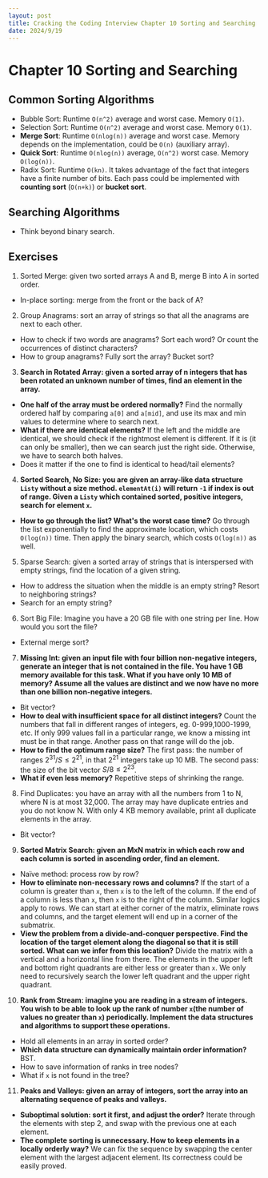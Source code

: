 ```yaml
---
layout: post
title: Cracking the Coding Interview Chapter 10 Sorting and Searching
date: 2024/9/19
---
```


# Chapter 10 Sorting and Searching

## Common Sorting Algorithms

- Bubble Sort: Runtime `O(n^2)` average and worst case. Memory `O(1)`.
- Selection Sort: Runtime `O(n^2)` average and worst case. Memory `O(1)`.
- **Merge Sort**: Runtime `O(nlog(n))` average and worst case. Memory depends on the implementation, could be `O(n)` (auxiliary array).
- **Quick Sort**: Runtime `O(nlog(n))` average, `O(n^2)` worst case. Memory `O(log(n))`.
- Radix Sort: Runtime `O(kn)`. It takes advantage of the fact that integers have a finite number of bits. Each pass could be implemented with **counting sort** (`O(n+k)`) or **bucket sort**.

## Searching Algorithms

- Think beyond binary search.

## Exercises

1.  Sorted Merge: given two sorted arrays A and B, merge B into A in sorted order.

- In-place sorting: merge from the front or the back of A?

2.  Group Anagrams: sort an array of strings so that all the anagrams are next to each other.

- How to check if two words are anagrams? Sort each word? Or count the occurrences of distinct characters?
- How to group anagrams? Fully sort the array? Bucket sort?

3.  **Search in Rotated Array: given a sorted array of n integers that has been rotated an unknown number of times, find an element in the array.**

- **One half of the array must be ordered normally?** Find the normally ordered half by comparing `a[0]` and  `a[mid]`, and use its max and min values to determine where to search next.
- **What if there are identical elements?** If the left and the middle are identical, we should check if the rightmost element is different. If it is (it can only be smaller), then we can search just the right side. Otherwise, we have to search both halves.
- Does it matter if the one to find is identical to head/tail elements?

4.  **Sorted Search, No Size: you are given an array-like data structure `Listy` without a size method. `elementAt(i)` will return `-1` if index is out of range. Given a `Listy` which contained sorted, positive integers, search for element `x`.**

- **How to go through the list? What's the worst case time?** Go through the list exponentially to find the approximate location, which costs `O(log(n))` time. Then apply the binary search, which costs `O(log(n))` as well.

5.  Sparse Search: given a sorted array of strings that is interspersed with empty strings, find the location of a given string.

- How to address the situation when the middle is an empty string? Resort to neighboring strings?
- Search for an empty string?

6.  Sort Big File: Imagine you have a 20 GB file with one string per line. How would you sort the file?

- External merge sort?

7.  **Missing Int: given an input file with four billion non-negative integers, generate an integer that is not contained in the file. You have 1 GB memory available for this task. What if you have only 10 MB of memory? Assume all the values are distinct and we now have no more than one billion non-negative integers.**

- Bit vector?
- **How to deal with insufficient space for all distinct integers?** Count the numbers that fall in different ranges of integers, eg. 0-999,1000-1999, etc. If only 999 values fall in a particular range, we know a missing int must be in that range. Another pass on that range will do the job.
- **How to find the optimum range size?** The first pass: the number of ranges $2^{31}/S \le 2^{21}$, in that $2^{21}$ integers take up 10 MB. The second pass: the size of the bit vector $S/8 \le 2^{23}$.
- **What if even less memory?** Repetitive steps of shrinking the range.

8.  Find Duplicates: you have an array with all the numbers from 1 to N, where N is at most 32,000. The array may have duplicate entries and you do not know N. With only 4 KB memory available, print all duplicate elements in the array.

- Bit vector?

9.  **Sorted Matrix Search: given an MxN matrix in which each row and each column is sorted in ascending order, find an element.**

 - Naïve method: process row by row?
 - **How to eliminate non-necessary rows and columns?** If the start of a column is greater than `x`, then `x` is to the left of the column. If the end of a column is less than `x`, then `x` is to the right of the column. Similar logics apply to rows. We can start at either corner of the matrix, eliminate rows and columns, and the target element will end up in a corner of the submatrix.
 - **View the problem from a divide-and-conquer perspective. Find the location of the target element along the diagonal so that it is still sorted. What can we infer from this location?** Divide the matrix with a vertical and a horizontal line from there. The elements in the upper left and bottom right quadrants are either less or greater than `x`. We only need to recursively search the lower left quadrant and the upper right quadrant.

10. **Rank from Stream: imagine you are reading in a stream of integers. You wish to be able to look up the rank of number `x`(the number of values no greater than `x`) periodically. Implement the data structures and algorithms to support these operations.**

- Hold all elements in an array in sorted order?
- **Which data structure can dynamically maintain order information?** BST.
- How to save information of ranks in tree nodes?
- What if `x` is not found in the tree?

11. **Peaks and Valleys: given an array of integers, sort the array into an alternating sequence of peaks and valleys.**

- **Suboptimal solution: sort it first, and adjust the order?** Iterate through the elements with step 2, and swap with the previous one at each element.
- **The complete sorting is unnecessary. How to keep elements in a locally orderly way?** We can fix the sequence by swapping the center element with the largest adjacent element. Its correctness could be easily proved.

